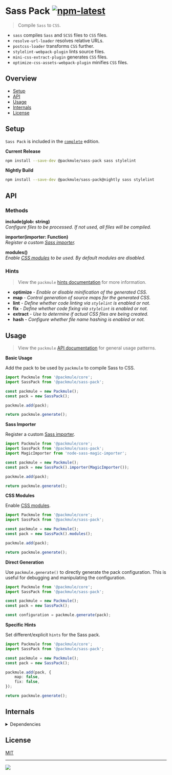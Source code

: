 # Sass Pack [![npm-latest]][npm]

> Compile `Sass` to `CSS`.

-   `sass` compiles `Sass` and `SCSS` files to `CSS` files.
-   `resolve-url-loader` resolves relative URLs.
-   `postcss-loader` transforms `CSS` further.
-   `stylelint-webpack-plugin` lints source files.
-   `mini-css-extract-plugin` generates `CSS` files.
-   `optimize-css-assets-webpack-plugin` minifies `CSS` files.

## Overview

-   [Setup](#setup)
-   [API](#api)
-   [Usage](#usage)
-   [Internals](#internals)
-   [License](#license)

## Setup

`Sass Pack` is included in the [`complete`][edition-complete] edition.

**Current Release**

```bash
npm install --save-dev @packmule/sass-pack sass stylelint
```

**Nightly Build**

```bash
npm install --save-dev @packmule/sass-pack@nightly sass stylelint
```

## API

### Methods

**include(glob: string)**  
_Configure files to be processed. If not used, all files will be compiled._

**importer(importer: Function)**  
_Register a custom [Sass importer][sass-importer]._

**modules()**  
_Enable [CSS modules][css-modules] to be used. By default modules are disabled._

### Hints

> View the `packmule` [hints documentation][packmule-hints] for more information.

-   **optimize** - _Enable or disable minification of the generated CSS._
-   **map** - _Control generation of source maps for the generated CSS._
-   **lint** - _Define whether code linting via `stylelint` is enabled or not._
-   **fix** - _Define whether code fixing via `stylelint` is enabled or not._
-   **extract** - _Use to determine if actual CSS files are being created._
-   **hash** - _Configure whether file name hashing is enabled or not._

## Usage

> View the `packmule` [API documentation][packmule-api] for general usage patterns.

**Basic Usage**

Add the pack to be used by `packmule` to compile Sass to CSS.

```typescript
import Packmule from '@packmule/core';
import SassPack from '@packmule/sass-pack';

const packmule = new Packmule();
const pack = new SassPack();

packmule.add(pack);

return packmule.generate();
```

**Sass Importer**

Register a custom [Sass importer][sass-importer].

```typescript
import Packmule from '@packmule/core';
import SassPack from '@packmule/sass-pack';
import MagicImporter from 'node-sass-magic-importer';

const packmule = new Packmule();
const pack = new SassPack().importer(MagicImporter());

packmule.add(pack);

return packmule.generate();
```

**CSS Modules**

Enable [CSS modules][css-modules].

```typescript
import Packmule from '@packmule/core';
import SassPack from '@packmule/sass-pack';

const packmule = new Packmule();
const pack = new SassPack().modules();

packmule.add(pack);

return packmule.generate();
```

**Direct Generation**

Use `packmule.generate()` to directly generate the pack configuration.
This is useful for debugging and manipulating the configuration.

```typescript
import Packmule from '@packmule/core';
import SassPack from '@packmule/sass-pack';

const packmule = new Packmule();
const pack = new SassPack();

const configuration = packmule.generate(pack);
```

**Specific Hints**

Set different/explicit `hints` for the Sass pack.

```typescript
import Packmule from '@packmule/core';
import SassPack from '@packmule/sass-pack';

const packmule = new Packmule();
const pack = new SassPack();

packmule.add(pack, {
    map: false,
    fix: false,
});

return packmule.generate();
```

## Internals

<details>
  <summary>Dependencies</summary>
  
  This dependencies are used primarily by the pack internally.
  
  * `sass-loader`
  * `css-loader`
  * `style-loader`
  * `postcss-loader`
  * `resolve-url-loader`
  * `mini-css-extract-plugin`
  * `optimize-css-assets-webpack-plugin`
  * `stylelint-webpack-plugin`
  
  These peer dependencies are needed to use the pack.
  
  * `sass`
  * `stylelint`
</details>

## License

[MIT](https://choosealicense.com/licenses/mit/)

---

[<img src="https://avatars.githubusercontent.com/u/4364197?s=64">](https://www.pixelart.at/)

[packmule-hints]: https://www.npmjs.com/package/@packmule/core#hints
[packmule-api]: https://www.npmjs.com/package/@packmule/core#api
[npm]: https://www.npmjs.com/package/@packmule/sass-pack
[npm-latest]: https://img.shields.io/npm/v/@packmule/sass-pack/latest?color=%230AC2FF&label=release&style=for-the-badge
[edition-default]: https://www.npmjs.com/package/@packmule/default
[edition-complete]: https://www.npmjs.com/package/@packmule/complete
[sass-importer]: https://sass-lang.com/documentation/js-api#importer
[css-modules]: https://github.com/css-modules/css-modules

